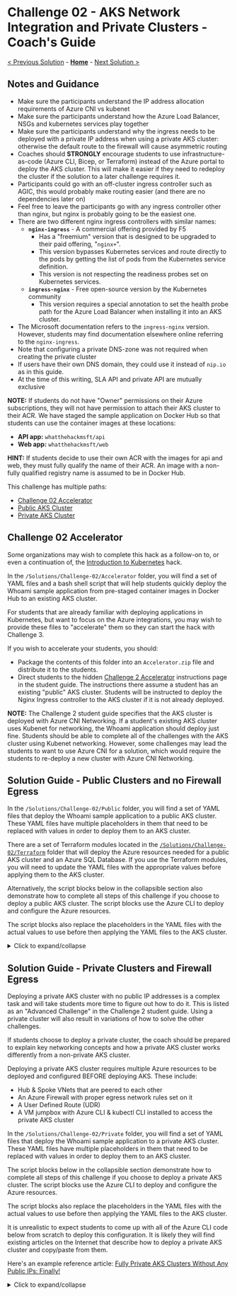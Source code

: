 # Challenge 02 - AKS Network Integration and Private Clusters - Coach's Guide 

[< Previous Solution](./Solution-01.md) - **[Home](./README.md)** - [Next Solution >](./Solution-03.md)

## Notes and Guidance

- Make sure the participants understand the IP address allocation requirements of Azure CNI vs kubenet
- Make sure the participants understand how the Azure Load Balancer, NSGs and kubernetes services play together
- Make sure the participants understand why the ingress needs to be deployed with a private IP address when using a private AKS cluster: otherwise the default route to the firewall will cause asymmetric routing
- Coaches should **STRONGLY** encourage students to use infrastructure-as-code (Azure CLI, Bicep, or Terraform) instead of the Azure portal to deploy the AKS cluster. This will make it easier if they need to redeploy the cluster if the solution to a later challenge requires it.
- Participants could go with an off-cluster ingress controller such as AGIC, this would probably make routing easier (and there are no dependencies later on)
- Feel free to leave the participants go with any ingress controller other than nginx, but nginx is probably going to be the easiest one.
- There are two different nginx ingress controllers with similar names:
    - **`nginx-ingress`** - A commercial offering provided by F5
        - Has a "freemium" version that is designed to be upgraded to their paid offering, "`nginx+`".
        - This version bypasses Kubernetes services and route directly to the pods by getting the list of pods from the Kubernetes service definition.
        - This version is not respecting the readiness probes set on Kubernetes services.
    - **`ingress-nginx`** - Free open-source version by the Kubernetes community
        - This version requires a special annotation to set the health probe path for the Azure Load Balancer when installing it into an AKS cluster.
- The Microsoft documentation refers to the `ingress-nginx` version. However, students may find documentation elsewhere online referring to the `nginx-ingress`.
- Note that configuring a private DNS-zone was not required when creating the private cluster
- If users have their own DNS domain, they could use it instead of `nip.io` as in this guide.
- At the time of this writing, SLA API and private API are mutually exclusive

**NOTE:** If students do not have "Owner" permissions on their Azure subscriptions, they will not have permission to attach their AKS cluster to their ACR.  We have staged the sample application on Docker Hub so that students can use the container images at these locations:
- **API app:** `whatthehackmsft/api`
- **Web app:** `whatthehackmsft/web`

**HINT:** If students decide to use their own ACR with the images for api and web, they must fully qualify the name of their ACR. An image with a non-fully qualified registry name is assumed to be in Docker Hub. 

This challenge has multiple paths:

- [Challenge 02 Accelerator](#challenge-02-accelerator)
- [Public AKS Cluster](#solution-guide---public-clusters-and-no-firewall-egress)
- [Private AKS Cluster](#solution-guide---private-clusters-and-firewall-egress)

## Challenge 02 Accelerator

Some organizations may wish to complete this hack as a follow-on to, or even a continuation of, the [Introduction to Kubernetes](../../001-IntroToKubernetes/) hack.

In the `/Solutions/Challenge-02/Accelerator` folder, you will find a set of YAML files and a bash shell script that will help students quickly deploy the Whoami sample application from pre-staged container images in Docker Hub to an existing AKS cluster.

For students that are already familiar with deploying applications in Kubernetes, but want to focus on the Azure integrations, you may wish to provide these files to "accelerate" them so they can start the hack with Challenge 3.

If you wish to accelerate your students, you should:
- Package the contents of this folder into an `Accelerator.zip` file and distribute it to the students.
- Direct students to the hidden [Challenge 2 Accelerator](../Student/Challenge-02A.md) instructions page in the student guide. The instructions there assume a student has an existing "public" AKS cluster. Students will be instructed to deploy the Nginx Ingress controller to the AKS cluster if it is not already deployed.

**NOTE:** The Challenge 2 student guide specifies that the AKS cluster is deployed with Azure CNI Networking. If a student's existing AKS cluster uses Kubenet for networking, the Whoami application should deploy just fine. Students should be able to complete all of the challenges with the AKS cluster using Kubenet networking.  However, some challenges may lead the students to want to use Azure CNI for a solution, which would require the students to re-deploy a new cluster with Azure CNI Networking.

## Solution Guide - Public Clusters and no Firewall Egress

In the `/Solutions/Challenge-02/Public` folder, you will find a set of YAML files that deploy the Whoami sample application to a public AKS cluster.  These YAML files have multiple placeholders in them that need to be replaced with values in order to deploy them to an AKS cluster.

There are a set of Terraform modules located in the [`/Solutions/Challenge-02/Terraform`](./Solutions/Challenge-02/Terraform/) folder that will deploy the Azure resources needed for a public AKS cluster and an Azure SQL Database. If you use the Terraform modules, you will need to update the YAML files with the appropriate values before applying them to the AKS cluster.

Alternatively, the script blocks below in the collapsible section also demonstrate how to complete all steps of this challenge if you choose to deploy a public AKS cluster. The script blocks use the Azure CLI to deploy and configure the Azure resources. 

The script blocks also replace the placeholders in the YAML files with the actual values to use before then applying the YAML files to the AKS cluster.

<details>
<summary>Click to expand/collapse</summary>

This is a simplified script for this challenge using a public clusters and no egress traffic filtering through a firewall:

```bash
# Get variables from previous labs and build images
rg=$(az group list --query "[?contains(name,'hack')].name" -o tsv 2>/dev/null)
if [[ -n "$rg" ]]
then
    location=$(az group list --query "[?contains(name,'hack')].location" -o tsv)
else
    rg=hack$RANDOM
    location=westeurope
    az group create -n $rg -l $location
fi
acr_name=$(az acr list --query "[?contains(name,'hack')].name" -o tsv 2>/dev/null)
if [[ -z "$acr_name" ]]
then
    acr_name=hack$RANDOM
    az acr create -n $acr_name -g $rg --sku Standard
    # Build images (you should be in the hack-containers home directory)
    cd api
    az acr build -r $acr_name -t hack/sqlapi:1.0 .
    cd ../web
    az acr build -r $acr_name -t hack/web:1.0 .
    az acr repository list -n $acr_name -o table
fi
# Variables for AKS
aks_name=aks
aks_rbac=yes
aks_service_cidr=10.0.0.0/16
vm_size=Standard_B2ms
preview_version=no
vnet_name=aks
vnet_prefix=10.13.0.0/16
aks_subnet_name=aks
aks_subnet_prefix=10.13.76.0/24
vm_subnet_name=vm
vm_subnet_prefix=10.13.1.0/24
db_subnet_name=sql
db_subnet_prefix=10.13.50.0/24
akslb_subnet_name=akslb
akslb_subnet_prefix=10.13.77.0/24

# Create vnet
az network vnet create -g $rg -n $vnet_name --address-prefix $vnet_prefix -l $location
az network vnet subnet create -g $rg -n $aks_subnet_name --vnet-name $vnet_name --address-prefix $aks_subnet_prefix
aks_subnet_id=$(az network vnet subnet show -n $aks_subnet_name --vnet-name $vnet_name -g $rg --query id -o tsv)

# Get latest supported/preview version
k8s_versions=$(az aks get-versions -l $location -o json)
if [[ "$preview_version" == "yes" ]]
then
    k8s_version=$(echo $k8s_versions | jq '.orchestrators[]' | jq -rsc 'sort_by(.orchestratorVersion) | reverse[0] | .orchestratorVersion')
    echo "Latest supported k8s version in $rg_location is $k8s_version (in preview)"
else
    k8s_version=$(echo $k8s_versions | jq '.orchestrators[] | select(.isPreview == null)' | jq -rsc 'sort_by(.orchestratorVersion) | reverse[0] | .orchestratorVersion')
    echo "Latest supported k8s version (not in preview) in $location is $k8s_version"
fi

# User identity
id_name=aksid
id_id=$(az identity show -n $id_name -g $rg --query id -o tsv)
if [[ -z "$id_id" ]]
then
    echo "Identity $id_name not found, creating a new one..."
    az identity create -n $id_name -g $rg -o none
    id_id=$(az identity show -n $id_name -g $rg --query id -o tsv)
else
    echo "Identity $id_name found with ID $id_id"
fi
id_principal_id=$(az identity show -n $id_name -g $rg --query principalId -o tsv)
vnet_id=$(az network vnet show -n $vnet_name -g $rg --query id -o tsv)
sleep 15 # Time for creation to propagate
az role assignment create --scope $vnet_id --assignee $id_principal_id --role Contributor -o none

# Create cluster
az aks create -g "$rg" -n "$aks_name" -l "$location" \
    -c 1 -s "$vm_size" -k $k8s_version --generate-ssh-keys \
    --network-plugin azure --vnet-subnet-id "$aks_subnet_id" \
    --service-cidr "$aks_service_cidr" \
    --network-policy calico --load-balancer-sku Standard \
    --node-resource-group "${aks_name}-iaas-${RANDOM}" \
    --attach-acr "$acr_name" \
    --enable-managed-identity --assign-identity "$id_id"
```

You can now access the cluster and get some info:

```bash
# Cluster-info
az aks get-credentials -n $aks_name -g $rg --overwrite
kubectl get node
kubectl version
```

Create now the Azure SQL database and the private link endpoint (you could use the same database as in challenge 1 though):

```bash
# Variables
db_server_name=$rg
db_db_name=testdb
sql_endpoint_name=sqlPrivateEndpoint
private_zone_name=privatelink.database.windows.net
sql_username=azure
sql_password=Microsoft123!
# Create SQL server and DB
az sql server create -n "$db_server_name" -g "$rg" -l "$location" --admin-user "$sql_username" --admin-password "$sql_password"
db_server_id=$(az sql server show -n "$db_server_name" -g "$rg" -o tsv --query id)
az sql db create -n "$db_db_name" -s "$db_server_name" -g "$rg" -e Basic -c 5
db_server_fqdn=$(az sql server show -n "$sql_server_name" -g "$rg" -o tsv --query fullyQualifiedDomainName)
# Subnet and endpoint
az network vnet subnet create -g "$rg" -n "$db_subnet_name" --vnet-name "$vnet_name" --address-prefix "$db_subnet_prefix"
az network vnet subnet update -n "$db_subnet_name" -g "$rg" --vnet-name "$vnet_name" --disable-private-endpoint-network-policies true
az network private-endpoint create -n "$sql_endpoint_name" -g "$rg" --vnet-name "$vnet_name" --subnet "$db_subnet_name" --private-connection-resource-id "$db_server_id" --group-ids sqlServer --connection-name sqlConnection
endpoint_nic_id=$(az network private-endpoint show -n "$sql_endpoint_name" -g "$rg" --query 'networkInterfaces[0].id' -o tsv)
endpoint_nic_ip=$(az resource show --ids "$endpoint_nic_id" --api-version 2019-04-01 -o tsv --query 'properties.ipConfigurations[0].properties.privateIPAddress')
# DNS
az network private-dns zone create -g "$rg" -n "$private_zone_name"
# Registration-enabled false not required any more!
az network private-dns link vnet create -g "$rg" --zone-name "$private_zone_name" -n MyDNSLink --virtual-network "$vnet_name" --registration-enabled false
az network private-dns record-set a create --name "$db_server_name" --zone-name "$private_zone_name" -g "$rg"
az network private-dns record-set a add-record --record-set-name "$db_server_name" --zone-name "$private_zone_name" -g "$rg" -a "$endpoint_nic_ip"
```

After having the database, we can finally deploy our images.

```bash
# API
cd Coach  # Make sure you are in the `Coach` folder of the WTH repo
tmp_file=/tmp/api-public.yaml
file=api-public.yaml
cp "./Solutions/Challenge-02/Public/$file" $tmp_file
sed -i "s|__sql_username__|${sql_username}|g" $tmp_file
sed -i "s|__sql_password__|${sql_password}|g" $tmp_file
sed -i "s|__sql_server_name__|${db_server_fqdn}|g" $tmp_file
sed -i "s|__acr_name__|${acr_name}|g" $tmp_file
sed -i "s|__sqlserver,mysql,postgres__|sqlserver|g" $tmp_file
sed -i "s|__yes,no__|yes|g" $tmp_file
kubectl apply -f $tmp_file
# Get IP address of service
api_svc_ip=$(kubectl get svc/api -n default -o json | jq -rc '.status.loadBalancer.ingress[0].ip' 2>/dev/null)
while [[ "$api_svc_ip" == "null" ]]
do
    sleep 5
    api_svc_ip=$(kubectl get svc/api -n default -o json | jq -rc '.status.loadBalancer.ingress[0].ip' 2>/dev/null)
done
curl -s "http://${api_svc_ip}:8080/api/healthcheck"
```

```bash
# Web
tmp_file=/tmp/web-public.yaml
file=web-public.yaml
cp ./Solutions/Challenge-02/Public/$file $tmp_file
sed -i "s|__acr_name__|${acr_name}|g" $tmp_file
kubectl apply -f $tmp_file
# Get IP address of service
web_svc_ip=$(kubectl get svc/web -n default -o json | jq -rc '.status.loadBalancer.ingress[0].ip' 2>/dev/null)
while [[ "$web_svc_ip" == "null" ]]
do
    sleep 5
    web_svc_ip=$(kubectl get svc/web -n default -o json | jq -rc '.status.loadBalancer.ingress[0].ip' 2>/dev/null)
done
curl -s "http://${web_svc_ip}" | grep Healthcheck
```

We can now configure the Database firewall to accept connections from our pod:

```bash
# Update firewall rules
sqlapi_source_ip=$(curl -s "http://${api_svc_ip}:8080/api/ip" | jq -r .my_public_ip)
az sql server firewall-rule create -g "$rg" -s "$sql_server_name" -n public_sqlapi_aci-source --start-ip-address "$sqlapi_source_ip" --end-ip-address "$sqlapi_source_ip"
# az sql server firewall-rule create -g "$rg" -s "$sql_server_name" -n public_sqlapi_aci-source --start-ip-address "0.0.0.0" --end-ip-address "255.255.255.255" # Optionally
```

And finally, the ingress controller. You can use any one you want, in this guide we include the option Nginx (see the section on private clusters for Traefik).

```bash
# Nginx installation
helm repo add ingress-nginx https://kubernetes.github.io/ingress-nginx
helm repo update
kubectl create ns nginx
helm install nginx ingress-nginx/ingress-nginx --namespace nginx
# nginx service IP
nginx_svc_name=$(kubectl get svc -n nginx -o json | jq -r '.items[] | select(.spec.type == "LoadBalancer") | .metadata.name')
nginx_svc_ip=$(kubectl get svc/$nginx_svc_name -n nginx -o json | jq -rc '.status.loadBalancer.ingress[0].ip' 2>/dev/null)
while [[ "$nginx_svc_ip" == "null" ]]
do
    sleep 5
    nginx_svc_ip=$(kubectl get svc/$nginx_svc_name -n nginx -o json | jq -rc '.status.loadBalancer.ingress[0].ip' 2>/dev/null)
done
```

And now that we have an ingress controller, we can create an ingress (aka route). You can use either an FQDN associated to the Azure Firewall's PIP or your own public domain. In this case we will use [nip.io](https://nip.io/):

```bash
# Ingress route (using Nginx)
tmp_file=/tmp/ingress.yaml
file=ingress.yaml
cp ./Solutions/Challenge-02/$file $tmp_file
sed -i "s|__ingress_class__|nginx|g" $tmp_file
sed -i "s|__ingress_ip__|${nginx_svc_ip}|g" $tmp_file
kubectl apply -f $tmp_file
echo "You can browse to http://${nginx_svc_ip}.nip.io"
```

At this point you should be able to browse to the web page over the Azure Firewall's IP address, and see something like this:

![](images/aks_web.png)

Make sure that the links to the `API Health Status` and the `SQL Server Version` work.
</details>

## Solution Guide - Private Clusters and Firewall Egress

Deploying a private AKS cluster with no public IP addresses is a complex task and will take students more time to figure out how to do it. This is listed as an "Advanced Challenge" in the Challenge 2 student guide. Using a private cluster will also result in variations of how to solve the other challenges.

If students choose to deploy a private cluster, the coach should be prepared to explain key networking concepts and how a private AKS cluster works differently from a non-private AKS cluster.

Deploying a private AKS cluster requires multiple Azure resources to be deployed and configured BEFORE deploying AKS. These include:
- Hub & Spoke VNets that are peered to each other
- An Azure Firewall with proper egress network rules set on it
- A User Defined Route (UDR)
- A VM jumpbox with Azure CLI & kubectl CLI installed to access the private AKS cluster

In the `/Solutions/Challenge-02/Private` folder, you will find a set of YAML files that deploy the Whoami sample application to a private AKS cluster.  These YAML files have multiple placeholders in them that need to be replaced with values in order to deploy them to an AKS cluster.

The script blocks below in the collapsible section demonstrate how to complete all steps of this challenge if you choose to deploy a private AKS cluster. The script blocks use the Azure CLI to deploy and configure the Azure resources. 

The script blocks also replace the placeholders in the YAML files with the actual values to use before then applying the YAML files to the AKS cluster.

It is unrealistic to expect students to come up with all of the Azure CLI code below from scratch to deploy this configuration. It is likely they will find existing articles on the Internet that describe how to deploy a private AKS cluster and copy/paste from them.

Here's an example reference article: [Fully Private AKS Clusters Without Any Public IPs: Finally!](https://denniszielke.medium.com/fully-private-aks-clusters-without-any-public-ips-finally-7f5688411184)

<details>
<summary>Click to expand/collapse</summary>


This is a possible script for this challenge using private clusters and filtering egress traffic through firewall (check later in the doc for a simplified guide with a public cluster and no firewall egress):

```bash
# Get variables from previous labs and build images
rg=$(az group list --query "[?contains(name,'hack')].name" -o tsv 2>/dev/null)
if [[ -n "$rg" ]]
then
    location=$(az group list --query "[?contains(name,'hack')].location" -o tsv)
else
    rg=hack$RANDOM
    location=westeurope
    az group create -n $rg -l $location
fi
acr_name=$(az acr list --query "[?contains(name,'hack')].name" -o tsv 2>/dev/null)
if [[ -z "$acr_name" ]]
then
    acr_name=hack$RANDOM
    az acr create -n $acr_name -g $rg --sku Standard
    # Build images (you should be in the hack-containers home directory)
    cd api
    az acr build -r $acr_name -t hack/sqlapi:1.0 .
    cd ../web
    az acr build -r $acr_name -t hack/web:1.0 .
    az acr repository list -n $acr_name -o table
fi
# Variables for AKS
aks_name=aks
aks_rbac=yes
aks_service_cidr=10.0.0.0/16
vm_size=Standard_B2ms
preview_version=no
vnet_name=aks
vnet_prefix=10.13.0.0/16
aks_subnet_name=aks
aks_subnet_prefix=10.13.76.0/24
vm_subnet_name=vm
vm_subnet_prefix=10.13.1.0/24
azfw_subnet_name=AzureFirewallSubnet
azfw_subnet_prefix=10.13.2.0/24
db_subnet_name=sql
db_subnet_prefix=10.13.50.0/24
akslb_subnet_name=akslb
akslb_subnet_prefix=10.13.77.0/24
# Create vnet
az network vnet create -g $rg -n $vnet_name --address-prefix $vnet_prefix -l $location
az network vnet subnet create -g $rg -n $aks_subnet_name --vnet-name $vnet_name --address-prefix $aks_subnet_prefix
aks_subnet_id=$(az network vnet subnet show -n $aks_subnet_name --vnet-name $vnet_name -g $rg --query id -o tsv)
# Get latest supported/preview version
k8s_versions=$(az aks get-versions -l $location -o json)
if [[ "$preview_version" == "yes" ]]
then
    k8s_version=$(echo $k8s_versions | jq '.orchestrators[]' | jq -rsc 'sort_by(.orchestratorVersion) | reverse[0] | .orchestratorVersion')
    echo "Latest supported k8s version in $rg_location is $k8s_version (in preview)"
else
    k8s_version=$(echo $k8s_versions | jq '.orchestrators[] | select(.isPreview == null)' | jq -rsc 'sort_by(.orchestratorVersion) | reverse[0] | .orchestratorVersion')
    echo "Latest supported k8s version (not in preview) in $location is $k8s_version"
fi
# Create firewall
az network firewall policy create -n azfwpolicy -g $rg --sku Standard
azfw_subnet_prefix=10.13.2.0/24
az network vnet subnet create -g $rg -n $azfw_subnet_name --vnet-name $vnet_name --address-prefix $azfw_subnet_prefix
az network public-ip create -g $rg -n azfw-pip --sku standard --allocation-method static -l $location
azfw_ip=$(az network public-ip show -g $rg -n azfw-pip --query ipAddress -o tsv)
az network firewall create -n azfw -g $rg -l $location
# az network firewall create -n azfw -g $rg -l $location --policy azfwpolicy
azfw_id=$(az network firewall show -n azfw -g $rg -o tsv --query id)
az network firewall ip-config create -f azfw -n azfw-ipconfig -g $rg --public-ip-address azfw-pip --vnet-name $vnet_name
az network firewall update -n azfw -g $rg
azfw_private_ip=$(az network firewall show -n azfw -g $rg -o tsv --query 'ipConfigurations[0].privateIpAddress')
# Logging
logws_name=$(az monitor log-analytics workspace list -g $rg --query '[0].name' -o tsv)
if [[ -z "$logws_name" ]]
then
    logws_name=log$RANDOM
    az monitor log-analytics workspace create -n $logws_name -g $rg
fi
logws_id=$(az resource list -g $rg -n $logws_name --query '[].id' -o tsv)
logws_customerid=$(az monitor log-analytics workspace show -n $logws_name -g $rg --query customerId -o tsv)
az monitor diagnostic-settings create -n mydiag --resource $azfw_id --workspace $logws_id \
      --metrics '[{"category": "AllMetrics", "enabled": true, "retentionPolicy": {"days": 1, "enabled": false }, "timeGrain": null}]' \
      --logs '[{"category": "AzureFirewallApplicationRule", "enabled": true, "retentionPolicy": {"days": 1, "enabled": false}}, 
              {"category": "AzureFirewallNetworkRule", "enabled": true, "retentionPolicy": {"days": 1, "enabled": false}},
              {"category": "AZFWNetworkRule", "enabled": true, "retentionPolicy": {"days": 1, "enabled": false}},
              {"category": "AZFWApplicationRule", "enabled": true, "retentionPolicy": {"days": 1, "enabled": false}},
              {"category": "AZFWNetworkRuleAggregation", "enabled": true, "retentionPolicy": {"days": 1, "enabled": false}},
              {"category": "AZFWApplicationRuleAggregation", "enabled": true, "retentionPolicy": {"days": 1, "enabled": false}}]'

# Rules (classic)
az network firewall network-rule create -f azfw -g $rg -c VnetTraffic \
    --protocols Any --destination-addresses $vnet_prefix --destination-ports '*' --source-addresses $vnet_prefix -n Allow-VM-to-AKS --priority 210 --action Allow
az network firewall network-rule create -f azfw -g $rg -c WebTraffic \
    --protocols Tcp --destination-addresses $azfw_ip --destination-ports 80 8080 443 --source-addresses '*' -n AllowWeb --priority 300 --action Allow
az network firewall network-rule create -f azfw -g $rg -c AKS-egress \
    --protocols Udp --destination-addresses '*' --destination-ports 123 --source-addresses $aks_subnet_prefix -n NTP --priority 220 --action Allow
az network firewall network-rule create -f azfw -g $rg -c AKS-egress \
    --protocols Udp --destination-addresses '*' --destination-ports 1194 --source-addresses $aks_subnet_prefix -n TunnelTraffic
az network firewall network-rule create -f azfw -g $rg -c AKS-egress \
    --protocols Tcp --destination-addresses '*' --destination-ports 3306 1433 --source-addresses $aks_subnet_prefix -n SQLTraffic
# Application rule: AKS-egress (https://docs.microsoft.com/en-us/azure/aks/limit-egress-traffic):
az network firewall application-rule create -f azfw -g $rg -c Helper-tools \
    --protocols Http=80 Https=443 --target-fqdns ifconfig.co api.snapcraft.io jsonip.com --source-addresses $vnet_prefix -n Allow-ifconfig --priority 200 --action Allow
az network firewall application-rule create -f azfw -g $rg -c Helper-tools \
    --protocols Http=80 Https=443 --target-fqdns kubernaut.io motd.ubuntu.com --source-addresses $vnet_prefix -n ubuntuTools
# Creating rules takes a long time, hence it is better creating one with many FQDNs, than one per FQDN
# If zsh we need to expand the variables with (z)
rule_name="Egress"
target_fqdns="*.azmk8s.io aksrepos.azurecr.io *.blob.core.windows.net mcr.microsoft.com *.cdn.mscr.io management.azure.com login.microsoftonline.com packages.azure.com acs-mirror.azureedge.net *.opinsights.azure.com *.monitoring.azure.com dc.services.visualstudio.com"
if [ -n "$BASH_VERSION" ]; then
    az network firewall application-rule create -f azfw -g $rg -c AKS-egress \
        --protocols Https=443 --target-fqdns "$target_fqdns" --source-addresses $aks_subnet_prefix -n $rule_name --priority 220 --action Allow
elif [ -n "$ZSH_VERSION" ]; then
      az network firewall application-rule create -f azfw -g $rg -c AKS-egress \
        --protocols Https=443 --target-fqdns "${(z)target_fqdns}" --source-addresses $aks_subnet_prefix -n $rule_name --priority 220 --action Allow
fi
rule_name="Registries"
target_fqdns="$location.data.mcr.microsoft.com $acr_name.azurecr.io *.gcr.io gcr.io storage.googleapis.com *.docker.io quay.io *.quay.io *.cloudfront.net production.cloudflare.docker.com"
if [ -n "$BASH_VERSION" ]; then
    az network firewall application-rule create -f azfw -g $rg -c AKS-egress \
        --protocols Https=443 --target-fqdns "$target_fqdns" --source-addresses $aks_subnet_prefix -n $rule_name
elif [ -n "$ZSH_VERSION" ]; then
    az network firewall application-rule create -f azfw -g $rg -c AKS-egress \
        --protocols Https=443 --target-fqdns "${(z)target_fqdns}" --source-addresses $aks_subnet_prefix -n $rule_name
fi
# The next rules might be consolidated together (as the rules above) so that it takes shorter to configure them
az network firewall application-rule create -f azfw -g $rg -c AKS-egress \
    --protocols Https=443 --target-fqdns grafana.net grafana.com stats.grafana.org --source-addresses $aks_subnet_prefix -n Grafana
az network firewall application-rule create -f azfw -g $rg -c AKS-egress \
    --protocols Https=443 --target-fqdns github.com raw.githubusercontent.com --source-addresses $aks_subnet_prefix -n Github
az network firewall application-rule create -f azfw -g $rg -c AKS-egress \
    --protocols Http=80 Https=443 --target-fqdns security.ubuntu.com security.ubuntu.com packages.microsoft.com azure.archive.ubuntu.com --source-addresses $aks_subnet_prefix -n Packages
az network firewall application-rule create -f azfw -g $rg -c AKS-egress \
    --protocols Http=80 Https=443 --target-fqdns security.ubuntu.com hack32003.vault.azure.net --source-addresses $aks_subnet_prefix -n KeyVault
az network firewall application-rule create -f azfw -g $rg -c AKS-egress \
    --protocols Http=80 Https=443 --target-fqdns '*.letsencrypt.org' --source-addresses $aks_subnet_prefix -n letsencrypt
az network firewall application-rule create -f azfw -g $rg -c AKS-egress \
    --protocols Http=80 Https=443 --target-fqdns usage.projectcalico.org --source-addresses $aks_subnet_prefix -n calico
az network firewall application-rule create -f azfw -g $rg -c AKS-egress \
    --protocols Http=80 Https=443 --target-fqdns gov-prod-policy-data.trafficmanager.net --source-addresses $aks_subnet_prefix -n AzPolicy
az network firewall application-rule create -f azfw -g $rg -c AKS-egress \
    --protocols Http=80 Https=443 --target-fqdns vortex.data.microsoft.com --source-addresses $aks_subnet_prefix -n SqlServer
az network firewall application-rule create -f azfw -g $rg -c AKS-egress \
    --protocols Http=80 Https=443 --target-fqdns '*.github.io' --source-addresses $aks_subnet_prefix -n nginxRepo
az network firewall application-rule create -f azfw -g $rg -c AKS-egress \
    --protocols Http=80 Https=443 --target-fqdns 'registry.k8s.io' --source-addresses $aks_subnet_prefix -n k8sRegistry

# Rules (policy) - TBD!
# Test rule to allow everything - THIS IS A SHORTCUT
az network firewall policy rule-collection-group create -n AKSrules --policy-name azfwpolicy -g $rg --priority 100
az network firewall policy rule-collection-group collection add-filter-collection --policy-name azfwpolicy --rule-collection-group-name AKSrules -g $rg \
    --name NetworkTraffic --collection-priority 150 --action Allow --rule-name permitAny --rule-type NetworkRule --description "Permit all traffic - TEST" \
    --destination-addresses '*' --destination-ports '*' --source-addresses '*' --ip-protocols Tcp Udp Icmp

# Route table
az network route-table create -n aks -g $rg -l $location
az network route-table route create -n defaultRoute --route-table-name aks -g $rg \
    --next-hop-type VirtualAppliance --address-prefix "0.0.0.0/0" --next-hop-ip-address $azfw_private_ip
aks_rt_id=$(az network route-table show -n aks -g $rg -o tsv --query id)
az network vnet subnet update -g $rg --vnet-name $vnet_name -n $aks_subnet_name --route-table $aks_rt_id
# User identity
id_name=aksid
id_id=$(az identity show -n $id_name -g $rg --query id -o tsv)
if [[ -z "$id_id" ]]
then
    echo "Identity $id_name not found, creating a new one..."
    az identity create -n $id_name -g $rg -o none
    id_id=$(az identity show -n $id_name -g $rg --query id -o tsv)
else
    echo "Identity $id_name found with ID $id_id"
fi
id_principal_id=$(az identity show -n $id_name -g $rg --query principalId -o tsv)
vnet_id=$(az network vnet show -n $vnet_name -g $rg --query id -o tsv)
sleep 15 # Time for creation to propagate
az role assignment create --scope $vnet_id --assignee $id_principal_id --role Contributor -o none
# Create cluster
az aks create -g "$rg" -n "$aks_name" -l "$location" \
    -c 1 -s "$vm_size" -k $k8s_version --generate-ssh-keys \
    --network-plugin azure --vnet-subnet-id "$aks_subnet_id" \
    --service-cidr "$aks_service_cidr" \
    --network-policy calico --load-balancer-sku Standard \
    --node-resource-group "${aks_name}-iaas-${RANDOM}" \
    --attach-acr "$acr_name" \
    --enable-private-cluster \
    --outbound-type userDefinedRouting \
    --enable-managed-identity --assign-identity "$id_id"
```

You can query the Azure Firewall logs and look for denied packets by the firewall, in case you have forgotten to add any URL. For example, use this query for application rule logs:

```bash
# App rule logs
query_apprule='AzureDiagnostics 
| where ResourceType == "AZUREFIREWALLS" 
| where Category == "AzureFirewallApplicationRule" 
| where TimeGenerated >= ago(30m) 
| project TimeGenerated, Protocol=split(msg_s, " ")[0], From=split(msg_s, " ")[iif(split(msg_s, " ")[0]=="HTTPS",3,4)], To=split(msg_s, " ")[iif(split(msg_s, " ")[0]=="HTTPS",5,6)], Action=trim_end(".", tostring(split(msg_s, " ")[iif(split(msg_s, " ")[0]=="HTTPS",7,8)])), Rule_Collection=iif(split(msg_s, " ")[iif(split(msg_s, " ")[0]=="HTTPS",10,11)]=="traffic.", "AzureInternalTraffic", iif(split(msg_s, " ")[iif(split(msg_s, " ")[0]=="HTTPS",10,11)]=="matched.","NoRuleMatched",trim_end(".",tostring(split(msg_s, " ")[iif(split(msg_s, " ")[0]=="HTTPS",10,11)])))), Rule=iif(split(msg_s, " ")[11]=="Proceeding" or split(msg_s, " ")[12]=="Proceeding","DefaultAction",split(msg_s, " ")[12])
| where Rule_Collection != "AzureInternalTraffic" 
| where Action == "Deny" 
| take 100'
az monitor log-analytics query -w "$logws_customerid" --analytics-query "$query_apprule" -o tsv
```

And this one for network rule logs:

```bash
# Net rule logs
query_netrule='AzureDiagnostics
| where ResourceType == "AZUREFIREWALLS"
| where Category == "AzureFirewallNetworkRule" and OperationName == "AzureFirewallNetworkRuleLog"
| where TimeGenerated >= ago(5m)
| project Protocol=split(msg_s, " ")[0], From=split(msg_s, " ")[3], To=trim_end(".", tostring(split(msg_s, " ")[5])), Action=split(msg_s, " ")[7]
| extend From_IP=split(From, ":")[0], From_Port=split(From, ":")[1], To_IP=split(To, ":")[0], To_Port=split(To, ":")[1]
| where Action == "Deny" 
| take 100'
az monitor log-analytics query -w "$logws_customerid" --analytics-query "$query_netrule" -o tsv
```

You can install a VM in the same vnet and install kubectl to have access to the API.

```bash
# Variables
vm_name=vm
vm_nsg_name="${vm_name}-nsg"
vm_pip_name="${vm_name}-pip"
vm_disk_name="${vm_name}-disk0"
vm_sku=Standard_B2ms
publisher=Canonical
offer=UbuntuServer
sku=18.04-LTS
image_urn=$(az vm image list -p "$publisher" -f "$offer" -s "$sku" -l "$location" --query '[0].urn' -o tsv)
az network vnet subnet create -n "$vm_subnet_name" --vnet-name "$vnet_name" -g "$rg" --address-prefixes "$vm_subnet_prefix"
az vm create -n "$vm_name" -g "$rg" -l "$location" --image $image_urn --size $vm_sku --generate-ssh-keys \
  --os-disk-name "$vm_disk_name" --os-disk-size-gb 32 \
  --vnet-name $vnet_name --subnet "$vm_subnet_name" \
  --nsg $vm_nsg_name --nsg-rule SSH --public-ip-address "$vm_pip_name"
vm_pip_ip=$(az network public-ip show -n "$vm_pip_name" -g "$rg" --query ipAddress -o tsv)
ssh -n -o BatchMode=yes -o StrictHostKeyChecking=no "$vm_pip_ip" "ip a"
# Managed identity
vm_identity_name="${vm_name}-identity"
az identity create -g "$rg" -n "$vm_identity_name"
az vm identity assign -n "$vm_name" -g "$rg" --identities "${vm_name}-identity"
vm_identity_clientid=$(az identity show -n "${vm_name}-identity" -g "$rg" --query clientId -o tsv)
vm_identity_principalid=$(az identity show -n "${vm_name}-identity" -g "$rg" --query principalId -o tsv)
vm_identity_id=$(az identity show -n "${vm_name}-identity" -g "$rg" --query id -o tsv)
rg_id=$(az group show -n "$rg" --query id -o tsv)
az role assignment create --assignee "$vm_identity_principalid" --role Contributor --scope "$rg_id"
# Install Azure CLI
alias remote="ssh -n -o BatchMode=yes -o StrictHostKeyChecking=no $vm_pip_ip"
remote "curl -sL https://aka.ms/InstallAzureCLIDeb | sudo bash"
# Install kubectl
# remote "sudo apt-get update && sudo apt-get install -y apt-transport-https"
# remote "curl -s https://packages.cloud.google.com/apt/doc/apt-key.gpg | sudo apt-key add -"
# remote 'echo "deb https://apt.kubernetes.io/ kubernetes-xenial main" | sudo tee -a /etc/apt/sources.list.d/kubernetes.list'
# remote "sudo apt-get update"
# remote "sudo apt-get install -y kubectl"
remote "sudo az aks install-cli"
remote "kubectl version"
# Install helm
remote "curl https://baltocdn.com/helm/signing.asc | sudo apt-key add -"
remote "sudo apt-get install apt-transport-https --yes"
remote 'echo "deb https://baltocdn.com/helm/stable/debian/ all main" | sudo tee /etc/apt/sources.list.d/helm-stable-debian.list'
remote 'sudo apt-get update && sudo apt-get install helm'
# Install additional utilities
remote "sudo apt-get install -y jq"
linkerd_version=stable-2.8.1
remote "curl -sLO \"https://github.com/linkerd/linkerd2/releases/download/${linkerd_version}/linkerd2-cli-${linkerd_version}-linux\""
remote "sudo cp ./linkerd2-cli-${linkerd_version}-linux /usr/local/bin/linkerd"
remote "sudo chmod +x /usr/local/bin/linkerd"

# Cluster-info
remote "az login --identity -u $vm_identity_id"
remote "az aks get-credentials -n $aks_name -g $rg"
remote "kubectl get node"
```

Create now the Azure SQL database and the private link endpoint (you could use the same database as in challenge 1 though):

```bash
# Variables
db_server_name=$rg
db_db_name=testdb
sql_endpoint_name=sqlPrivateEndpoint
private_zone_name=privatelink.database.windows.net
sql_username=azure
sql_password=Microsoft123!
# Create SQL server and DB
az sql server create -n "$db_server_name" -g "$rg" -l "$location" --admin-user "$sql_username" --admin-password "$sql_password"
db_server_id=$(az sql server show -n "$db_server_name" -g "$rg" -o tsv --query id)
az sql db create -n "$db_db_name" -s "$db_server_name" -g "$rg" -e Basic -c 5
db_server_fqdn=$(az sql server show -n "$sql_server_name" -g "$rg" -o tsv --query fullyQualifiedDomainName)
# Subnet and endpoint
az network vnet subnet create -g "$rg" -n "$db_subnet_name" --vnet-name "$vnet_name" --address-prefix "$db_subnet_prefix"
az network vnet subnet update -n "$db_subnet_name" -g "$rg" --vnet-name "$vnet_name" --disable-private-endpoint-network-policies true
az network private-endpoint create -n "$sql_endpoint_name" -g "$rg" --vnet-name "$vnet_name" --subnet "$db_subnet_name" --private-connection-resource-id "$db_server_id" --group-ids sqlServer --connection-name sqlConnection
endpoint_nic_id=$(az network private-endpoint show -n "$sql_endpoint_name" -g "$rg" --query 'networkInterfaces[0].id' -o tsv)
endpoint_nic_ip=$(az resource show --ids "$endpoint_nic_id" --api-version 2019-04-01 -o tsv --query 'properties.ipConfigurations[0].properties.privateIPAddress')
# DNS
az network private-dns zone create -g "$rg" -n "$private_zone_name"
# Registration-enabled false not required any more!
az network private-dns link vnet create -g "$rg" --zone-name "$private_zone_name" -n MyDNSLink --virtual-network "$vnet_name" --registration-enabled false
az network private-dns record-set a create --name "$db_server_name" --zone-name "$private_zone_name" -g "$rg"
az network private-dns record-set a add-record --record-set-name "$db_server_name" --zone-name "$private_zone_name" -g "$rg" -a "$endpoint_nic_ip"
```

After having the database, we can finally deploy our images.

```bash
# API
cd Coach  # Make sure you are in the `Coach` folder of the WTH repo
tmp_file=/tmp/api.yaml
file=api.yaml
cp ./Solutions/$file $tmp_file
sed -i "s|__sql_username__|${sql_username}|g" $tmp_file
sed -i "s|__sql_password__|${sql_password}|g" $tmp_file
sed -i "s|__sql_server_name__|${db_server_fqdn}|g" $tmp_file
sed -i "s|__acr_name__|${acr_name}|g" $tmp_file
sed -i "s|__sqlserver,mysql,postgres__|sqlserver|g" $tmp_file
sed -i "s|__yes,no__|yes|g" $tmp_file
scp $tmp_file $vm_pip_ip:$file
remote "kubectl apply -f ./$file"
# Get IP address of service
api_svc_ip=$(remote "kubectl get svc/api -n default -o json | jq -rc '.status.loadBalancer.ingress[0].ip' 2>/dev/null")
while [[ "$api_svc_ip" == "null" ]]
do
    sleep 5
    api_svc_ip=$(remote "kubectl get svc/api -n default -o json | jq -rc '.status.loadBalancer.ingress[0].ip' 2>/dev/null")
done
remote "curl -s http://${api_svc_ip}:8080/api/healthcheck"
```

```bash
# Web
tmp_file=/tmp/web.yaml
file=web.yaml
cp ./Solutions/$file $tmp_file
sed -i "s|__acr_name__|${acr_name}|g" $tmp_file
scp $tmp_file $vm_pip_ip:$file
remote "kubectl apply -f ./$file"
# Get IP address of service
web_svc_ip=$(remote "kubectl get svc/web -n default -o json | jq -rc '.status.loadBalancer.ingress[0].ip' 2>/dev/null")
while [[ "$web_svc_ip" == "null" ]]
do
    sleep 5
    web_svc_ip=$(remote "kubectl get svc/web -n default -o json | jq -rc '.status.loadBalancer.ingress[0].ip' 2>/dev/null")
done
remote "curl -s http://${web_svc_ip} | grep Healthcheck"
```

We can now configure the Database firewall to accept connections from our pod:

```bash
# Update firewall rules
sqlapi_source_ip=$(remote "curl -s \"http://${api_svc_ip}:8080/api/ip\" | jq -r .my_public_ip")
az sql server firewall-rule create -g "$rg" -s "$sql_server_name" -n public_sqlapi_aci-source --start-ip-address "$sqlapi_source_ip" --end-ip-address "$sqlapi_source_ip"
# az sql server firewall-rule create -g "$rg" -s "$sql_server_name" -n public_sqlapi_aci-source --start-ip-address "0.0.0.0" --end-ip-address "255.255.255.255" # Optionally
```

And finally, the ingress controller. You can use any one you want, in this guide we include the options for Traefik and Nginx (the nginx option is more battle-tested, and hence recommended).

If you still want to use Traefik:

```bash
# Traefik Installation
remote "helm repo add traefik https://containous.github.io/traefik-helm-chart"
remote "helm repo update"
remote "kubectl create ns traefik"
remote 'helm install traefik traefik/traefik --namespace traefik --set kubernetes.ingressClass=traefik --set rbac.enabled=true --set kubernetes.ingressEndpoint.useDefaultPublishedService=true --set service.annotations."service\.beta\.kubernetes\.io/azure-load-balancer-internal"=true --version 1.85.0'
# Traefik IP
traefik_svc_ip=$(remote "kubectl get svc/traefik -n default -o json | jq -rc '.status.loadBalancer.ingress[0].ip' 2>/dev/null")
while [[ "$traefik_svc_ip" == "null" ]]
do
    sleep 5
    traefik_svc_ip=$(remote "kubectl get svc/traefik -n default -o json | jq -rc '.status.loadBalancer.ingress[0].ip' 2>/dev/null")
done
ingress_svc_ip=$traefik_svc_ip
```

Alternatively, the recommended option for this lab is Nginx:

```bash
# Nginx installation
remote 'helm repo add ingress-nginx https://kubernetes.github.io/ingress-nginx'
remote 'helm repo update'
remote 'kubectl create ns nginx'
remote 'helm install nginx ingress-nginx/ingress-nginx --namespace nginx --set controller.service.annotations."service\.beta\.kubernetes\.io/azure-load-balancer-internal"=true'
# nginx service IP
nginx_svc_name=$(remote "kubectl get svc -n nginx -o json | jq -r '.items[] | select(.spec.type == \"LoadBalancer\") | .metadata.name'")
nginx_svc_ip=$(remote "kubectl get svc/$nginx_svc_name -n nginx -o json | jq -rc '.status.loadBalancer.ingress[0].ip' 2>/dev/null")
while [[ "$nginx_svc_ip" == "null" ]]
do
    sleep 5
    nginx_svc_ip=$(remote "kubectl get svc/$nginx_svc_name -n nginx -o json | jq -rc '.status.loadBalancer.ingress[0].ip' 2>/dev/null")
done
ingress_svc_ip=$nginx_svc_ip
```

We need DNAT at the Azure Firewall to send inbound traffic on certain ports (TCP 80) to the nginx instances.

```bash
# DNAT rule
az network firewall nat-rule create -f azfw -g "$rg" -n nginx \
    --source-addresses '*' --protocols TCP \
    --destination-addresses "$azfw_ip" --translated-address "$ingress_svc_ip" \
    --destination-ports 80 --translated-port 80 \
    -c IngressController --action Dnat --priority 100
```

And now that we have an ingress controller, we can create an ingress (aka route). You can use either an FQDN associated to the Azure Firewall's PIP or your own public domain. In this case we will use [nip.io](https://nip.io/):

```bash
# Ingress route (using Nginx)
tmp_file=/tmp/ingress.yaml
file=ingress.yaml
cp ./Solutions/$file $tmp_file
sed -i "s|__ingress_class__|nginx|g" $tmp_file
sed -i "s|__ingress_ip__|${azfw_ip}|g" $tmp_file
scp $tmp_file $vm_pip_ip:$file
remote "kubectl apply -f ./$file"
echo "You can browse to http://${azfw_ip}.nip.io"
```

At this point you should be able to browse to the web page over the Azure Firewall's IP address, and see something like this:

![](images/aks_web.png)

Make sure that the links to the `API Health Status` and the `SQL Server Version` work.
</details>


